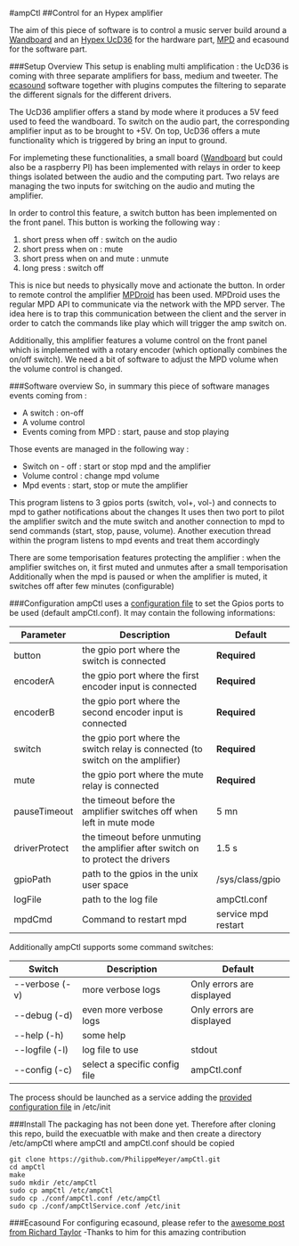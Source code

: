 #ampCtl
##Control for an Hypex amplifier

The aim of this piece of software is to control a music server build around a [Wandboard](http://www.wandboard.org/) and an [Hypex UcD36](http://www.hypex.nl/docs/UcD3xMP_Datasheet.pdf) for the hardware part, [MPD](http://www.musicpd.org/) and ecasound for the software part.

###Setup Overview
This setup is enabling multi amplification : the UcD36 is coming with three separate amplifiers for bass, medium and tweeter. 
The [ecasound](http://ecasound.seul.org/ecasound/) software together with plugins computes the filtering to separate the different signals for the different drivers.

The UcD36 amplifier offers a stand by mode where it produces a 5V feed used to feed the wandboard. 
To switch on the audio part, the corresponding amplifier input as to be brought to +5V. 
On top, UcD36 offers a mute functionality which is triggered by bring an input to ground.

For implemeting these functionalities, a small board ([Wandboard](http://www.wandboard.org/) but could also be a raspberry PI) has been implemented with 
relays in order to keep things isolated between the audio and the computing part. 
Two relays are managing the two inputs for switching on the audio and muting the amplifier.

In order to control this feature, a  switch button has been implemented on the front panel. 
This button is working the following way :
  1. short press when off : switch on the audio
  1. short press when on : mute
  1. short press when on and mute : unmute
  1. long press : switch off

This is nice but needs to physically move and actionate the button. 
In order to remote control the amplifier [MPDroid](https://play.google.com/store/apps/details?id=com.namelessdev.mpdroid) has been used. MPDroid uses the regular MPD API to communicate via the network 
with the MPD server. The idea here is to trap this communication between the client and the server in order to catch the 
commands like play which will trigger the amp switch on.

Additionally, this amplifier features a volume control on the front panel which is implemented with a rotary encoder 
(which optionally combines the on/off switch). We need a bit of software to adjust the MPD volume when the volume control 
is changed.

###Software overview
So, in summary this piece of software manages events coming from :
  - A switch : on-off 
  - A volume control
  - Events coming from MPD : start, pause and stop playing
  
Those events are managed in the following way :
  - Switch on - off : start or stop mpd and the amplifier
  - Volume control : change mpd volume
  - Mpd events : start, stop or mute the amplifier
  
This program listens to 3 gpios ports (switch, vol+, vol-) and connects to mpd to gather notifications about the changes
It uses then two port to pilot the amplifier switch and the mute switch and another connection to mpd to send commands
(start, stop, pause, volume).
Another execution thread within the program listens to mpd events and treat them accordingly

There are some temporisation features protecting the amplifier : when the amplifier switches on, it first muted and unmutes after a small temporisation
Additionally when the mpd is paused or when the amplifier is muted, it switches off after few minutes (configurable)

###Configuration
ampCtl uses a [configuration file](https://github.com/PhilippeMeyer/ampCtl/blob/master/conf/ampCtl.conf) to set the Gpios ports to be used (default ampCtl.conf). It may contain the following informations:

Parameter | Description | Default 
--- | --- | ---
button |the gpio port where the switch is connected| **Required**
encoderA |the gpio port where the first encoder input is connected| **Required**
encoderB |the gpio port where the second encoder input is connected| **Required**
switch |the gpio port where the switch relay is connected (to switch on the amplifier)| **Required**
mute |the gpio port where the mute relay is connected| **Required**
pauseTimeout|the timeout before the amplifier switches off when left in mute mode|5 mn
driverProtect |the timeout before unmuting the amplifier after switch on to protect the drivers|1.5 s
gpioPath |path to the gpios in the unix user space|/sys/class/gpio
logFile |path to the log file|ampCtl.conf
mpdCmd |Command to restart mpd|service mpd restart

Additionally ampCtl supports some command switches:

Switch | Description | Default 
--- | --- | ---
--verbose (-v)|more verbose logs|Only errors are displayed
--debug (-d)|even more verbose logs|Only errors are displayed
--help (-h)|some help|
--logfile (-l)|log file to use|stdout
--config (-c)|select a specific config file|ampCtl.conf

The process should be launched as a service adding the [provided configuration file](https://github.com/PhilippeMeyer/ampCtl/blob/master/conf/ampCtlService.conf) in /etc/init

###Install
The packaging has not been done yet. Therefore after cloning this repo, build the execuatble with make and then create a directory /etc/ampCtl where ampCtl and ampCtl.conf should be copied
```shell
git clone https://github.com/PhilippeMeyer/ampCtl.git
cd ampCtl
make
sudo mkdir /etc/ampCtl
sudo cp ampCtl /etc/ampCtl
sudo cp ./conf/ampCtl.conf /etc/ampCtl
sudo cp ./conf/ampCtlService.conf /etc/init
```
###Ecasound
For configuring ecasound, please refer to the [awesome post from Richard Taylor](http://rtaylor.sites.tru.ca/2013/06/25/digital-crossovereq-with-open-source-software-howto/) -Thanks to him for this amazing contribution
